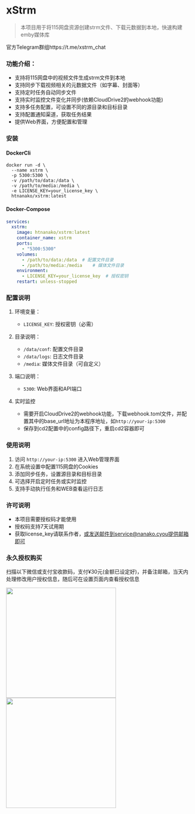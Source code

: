 # xStrm

> 本项目用于将115网盘资源创建strm文件、下载元数据到本地，快速构建emby媒体库
>
官方Telegram群组https://t.me/xstrm_chat

### 功能介绍：
- 支持将115网盘中的视频文件生成strm文件到本地
- 支持同步下载视频相关的元数据文件（如字幕、封面等）
- 支持定时任务自动同步文件
- 支持实时监控文件变化并同步(依赖CloudDrive2的webhook功能)
- 支持多任务配置，可设置不同的源目录和目标目录
- 支持配置通知渠道，获取任务结果
- 提供Web界面，方便配置和管理

### 安装
#### DockerCli
```shell
docker run -d \
  --name xstrm \
  -p 5300:5300 \
  -v /path/to/data:/data \
  -v /path/to/media:/media \
  -e LICENSE_KEY=your_license_key \
  htnanako/xstrm:latest
```

#### Docker-Compose
```yaml
services:
  xstrm:
    image: htnanako/xstrm:latest
    container_name: xstrm
    ports:
      - "5300:5300"
    volumes:
      - /path/to/data:/data  # 配置文件目录
      - /path/to/media:/media    # 媒体文件目录
    environment:
      - LICENSE_KEY=your_license_key  # 授权密钥
    restart: unless-stopped
```

### 配置说明
1. 环境变量：
   - `LICENSE_KEY`: 授权密钥（必需）

2. 目录说明：
   - `/data/conf`: 配置文件目录
   - `/data/logs`: 日志文件目录
   - `/media`: 媒体文件目录（可自定义）

3. 端口说明：
   - `5300`: Web界面和API端口

4. 实时监控
    - 需要开启CloudDrive2的webhook功能，下载webhook.toml文件，并配置其中的base_url地址为本程序地址，如`http://your-ip:5300`
    - 保存到cd2配置中的config路径下，重启cd2容器即可

### 使用说明
1. 访问 `http://your-ip:5300` 进入Web管理界面
2. 在系统设置中配置115网盘的Cookies
3. 添加同步任务，设置源目录和目标目录
4. 可选择开启定时任务或实时监控
5. 支持手动执行任务和WEB查看运行日志

### 许可说明
- 本项目需要授权码才能使用
- 授权码支持7天试用期
- 获取license_key请联系作者，或发送邮件到service@nanako.cyou提供邮箱即可

### 永久授权购买
扫描以下微信或支付宝收款码，支付¥30元(金额已设定好)，并备注邮箱，当天内处理修改用户授权信息，随后可在设置页面内查看授权信息

<img src="https://github.com/user-attachments/assets/e3d6dd1c-12da-4dff-813e-582ec3c67389" width="300px"  />
<img src="https://github.com/user-attachments/assets/c0c6dcae-0c9f-435a-b2dd-228b791665bb" width="300px"  />

